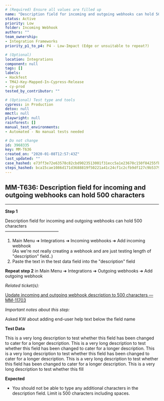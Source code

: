 ```yaml
---
# (Required) Ensure all values are filled up
name: "Description field for incoming and outgoing webhooks can hold 500 characters"
status: Active
priority: Low
folder: Incoming Webhook
authors: ""
team_ownership: 
- Integration Frameworks
priority_p1_to_p4: P4 - Low-Impact (Edge or unsuitable to repeat?)

# (Optional)
location: Integrations
component: null
tags: []
labels: 
- Hackfest
- TM4J-Key-Mapped-In-Cypress-Release
- cy-prod
tested_by_contributor: ""

# (Optional) Test type and tools
cypress: in Production
detox: null
mmctl: null
playwright: null
rainforest: []
manual_test_environments: 
- Automated - No manual tests needed

# Do not change
id: 3968335
key: MM-T636
created_on: "2020-01-08T12:57:43Z"
last_updated: ""
case_hashed: e73ff3e72e63578c82cbd9023513001f31ecc5a1e23670c150f84255fb6c8bb62510913883b934163830885b6c52ae72
steps_hashed: bca15cae1086d171d3688819f50221a41c24cf1c2cfb9df127c9b5379e383f3911e03fa79e6b8822bcc329230bddd2a2
---
```


<!-- (Auto-generated) Based on frontmatter's "key" and "name" -->

## MM-T636: Description field for incoming and outgoing webhooks can hold 500 characters

---

**Step 1**

Description field for incoming and outgoing webhooks can hold 500 characters\
–––––––––––––––––––––––––

1. Main Menu ➜ Integrations ➜ Incoming webhooks ➜ Add incoming webhook
   \
   (As we're not really creating a webhook and are just testing length of "description" field..)
2. Paste the text in the test data field into the "description" field

**Repeat step 2** in Main Menu ➜ Integrations ➜ Outgoing webhooks ➜ Add outgoing webhook

_Related ticket(s):_

[Update incoming and outgoing webhook description to 500 characters — MM-11703](https://mattermost.atlassian.net/browse/MM-11703)

_Important notes about this step:_

Asked KW about adding end-user help text below the field name

**Test Data**

This is a very long description to test whether this field has been changed to cater for a longer description. This is a very long description to test whether this field has been changed to cater for a longer description. This is a very long description to test whether this field has been changed to cater for a longer description. This is a very long description to test whether this field has been changed to cater for a longer description. This is a very long description to test whether this fill

**Expected**

- You should not be able to type any additional characters in the description field. Limit is 500 characters including spaces.

